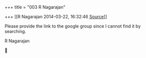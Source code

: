 +++
title = "003 R Nagarajan"

+++
[[R Nagarajan	2014-03-22, 16:32:46 [Source](https://groups.google.com/g/samskrita/c/I0PT2C3GvCA)]]



  

Please provide the link to the google group since I cannot find it by searching.

  

R Nagarajan



